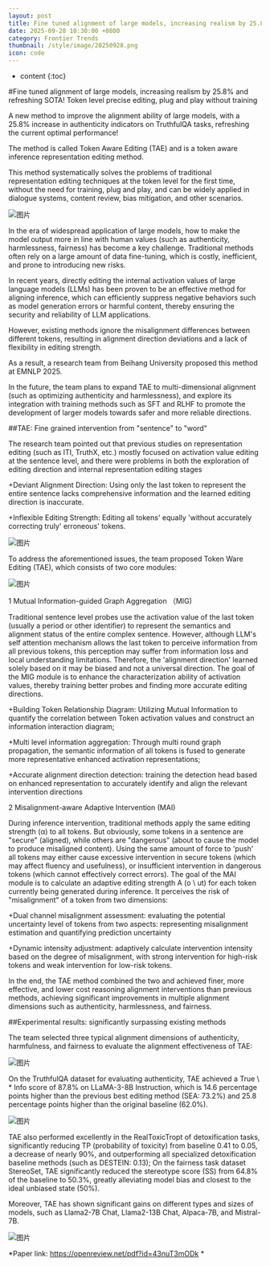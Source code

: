 ```yaml
---
layout: post
title: Fine tuned alignment of large models, increasing realism by 25.8%!
date: 2025-09-28 10:30:00 +0800
category: Frontier Trends
thumbnail: /style/image/20250928.png
icon: code
---
```

* content
{:toc}

#Fine tuned alignment of large models, increasing realism by 25.8% and refreshing SOTA! Token level precise editing, plug and play without training

A new method to improve the alignment ability of large models, with a 25.8% increase in authenticity indicators on TruthfulQA tasks, refreshing the current optimal performance!

The method is called Token Aware Editing (TAE) and is a token aware inference representation editing method.

This method systematically solves the problems of traditional representation editing techniques at the token level for the first time, without the need for training, plug and play, and can be widely applied in dialogue systems, content review, bias mitigation, and other scenarios.

![图片](/style/image/2025-09-28/1.png)

In the era of widespread application of large models, how to make the model output more in line with human values (such as authenticity, harmlessness, fairness) has become a key challenge. Traditional methods often rely on a large amount of data fine-tuning, which is costly, inefficient, and prone to introducing new risks.

In recent years, directly editing the internal activation values of large language models (LLMs) has been proven to be an effective method for aligning inference, which can efficiently suppress negative behaviors such as model generation errors or harmful content, thereby ensuring the security and reliability of LLM applications.

However, existing methods ignore the misalignment differences between different tokens, resulting in alignment direction deviations and a lack of flexibility in editing strength.

As a result, a research team from Beihang University proposed this method at EMNLP 2025.

In the future, the team plans to expand TAE to multi-dimensional alignment (such as optimizing authenticity and harmlessness), and explore its integration with training methods such as SFT and RLHF to promote the development of larger models towards safer and more reliable directions.

##TAE: Fine grained intervention from "sentence" to "word"

The research team pointed out that previous studies on representation editing (such as ITI, TruthX, etc.) mostly focused on activation value editing at the sentence level, and there were problems in both the exploration of editing direction and internal representation editing stages

+Deviant Alignment Direction: Using only the last token to represent the entire sentence lacks comprehensive information and the learned editing direction is inaccurate.
    
+Inflexible Editing Strength: Editing all tokens' equally 'without accurately correcting truly' erroneous' tokens.
    

![图片](/style/image/2025-09-28/2.png)

To address the aforementioned issues, the team proposed Token Ware Editing (TAE), which consists of two core modules:

![图片](/style/image/2025-09-28/3.png)

1 Mutual Information-guided Graph Aggregation （MIG)

Traditional sentence level probes use the activation value of the last token (usually a period or other identifier) to represent the semantics and alignment status of the entire complex sentence. However, although LLM's self attention mechanism allows the last token to perceive information from all previous tokens, this perception may suffer from information loss and local understanding limitations. Therefore, the 'alignment direction' learned solely based on it may be biased and not a universal direction. The goal of the MIG module is to enhance the characterization ability of activation values, thereby training better probes and finding more accurate editing directions.

+Building Token Relationship Diagram: Utilizing Mutual Information to quantify the correlation between Token activation values and construct an information interaction diagram;
    
+Multi level information aggregation: Through multi round graph propagation, the semantic information of all tokens is fused to generate more representative enhanced activation representations;
    
+Accurate alignment direction detection: training the detection head based on enhanced representation to accurately identify and align the relevant intervention directions
    

2 Misalignment-aware Adaptive Intervention (MAI)

During inference intervention, traditional methods apply the same editing strength (α) to all tokens. But obviously, some tokens in a sentence are "secure" (aligned), while others are "dangerous" (about to cause the model to produce misaligned content). Using the same amount of force to 'push' all tokens may either cause excessive intervention in secure tokens (which may affect fluency and usefulness), or insufficient intervention in dangerous tokens (which cannot effectively correct errors). The goal of the MAI module is to calculate an adaptive editing strength A (o \ ut) for each token currently being generated during inference. It perceives the risk of "misalignment" of a token from two dimensions:

+Dual channel misalignment assessment: evaluating the potential uncertainty level of tokens from two aspects: representing misalignment estimation and quantifying prediction uncertainty
    
+Dynamic intensity adjustment: adaptively calculate intervention intensity based on the degree of misalignment, with strong intervention for high-risk tokens and weak intervention for low-risk tokens.
    

In the end, the TAE method combined the two and achieved finer, more effective, and lower cost reasoning alignment interventions than previous methods, achieving significant improvements in multiple alignment dimensions such as authenticity, harmlessness, and fairness.

##Experimental results: significantly surpassing existing methods

The team selected three typical alignment dimensions of authenticity, harmfulness, and fairness to evaluate the alignment effectiveness of TAE:

![图片](/style/image/2025-09-28/4.png)

On the TruthfulQA dataset for evaluating authenticity, TAE achieved a True \ * Info score of 87.8% on LLaMA-3-8B Instruction, which is 14.6 percentage points higher than the previous best editing method (SEA: 73.2%) and 25.8 percentage points higher than the original baseline (62.0%).

![图片](/style/image/2025-09-28/5.png)

TAE also performed excellently in the RealToxicTropt of detoxification tasks, significantly reducing TP (probability of toxicity) from baseline 0.41 to 0.05, a decrease of nearly 90%, and outperforming all specialized detoxification baseline methods (such as DESTEIN: 0.13); On the fairness task dataset StereoSet, TAE significantly reduced the stereotype score (SS) from 64.8% of the baseline to 50.3%, greatly alleviating model bias and closest to the ideal unbiased state (50%).

Moreover, TAE has shown significant gains on different types and sizes of models, such as Llama2-7B Chat, Llama2-13B Chat, Alpaca-7B, and Mistral-7B.

![图片](/style/image/2025-09-28/6.png)

*Paper link: https://openreview.net/pdf?id=43nuT3mODk *